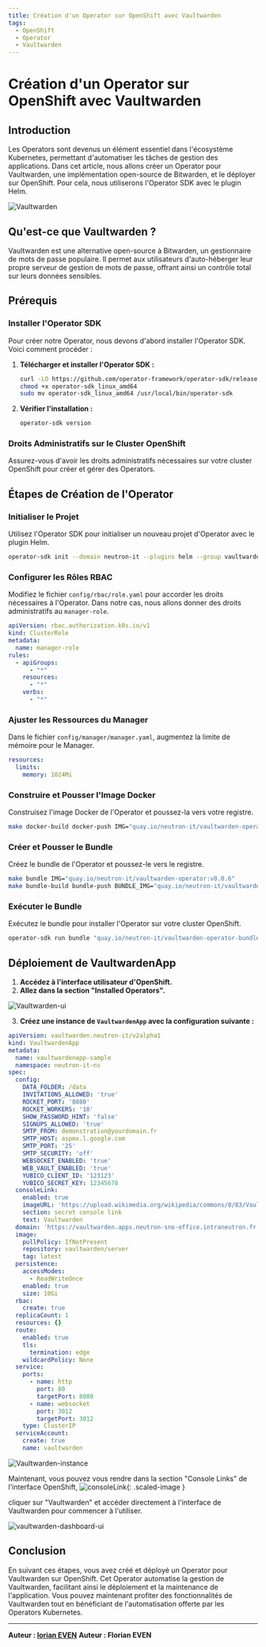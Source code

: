 ```yaml
---
title: Création d'un Operator sur OpenShift avec Vaultwarden
tags:
  - OpenShift
  - Operator
  - Vaultwarden
---
```


# Création d'un Operator sur OpenShift avec Vaultwarden

## Introduction

Les Operators sont devenus un élément essentiel dans l'écosystème Kubernetes, permettant d'automatiser les tâches de gestion des applications. Dans cet article, nous allons créer un Operator pour Vaultwarden, une implémentation open-source de Bitwarden, et le déployer sur OpenShift. Pour cela, nous utiliserons l'Operator SDK avec le plugin Helm.

![Vaultwarden](./img/vaultwarden-dashboard-ui.png)

## Qu'est-ce que Vaultwarden ?

Vaultwarden est une alternative open-source à Bitwarden, un gestionnaire de mots de passe populaire. Il permet aux utilisateurs d'auto-héberger leur propre serveur de gestion de mots de passe, offrant ainsi un contrôle total sur leurs données sensibles.

## Prérequis

### Installer l'Operator SDK

Pour créer notre Operator, nous devons d'abord installer l'Operator SDK. Voici comment procéder :

1. **Télécharger et installer l'Operator SDK :**

   ```bash
   curl -LO https://github.com/operator-framework/operator-sdk/releases/download/v1.25.0/operator-sdk_linux_amd64
   chmod +x operator-sdk_linux_amd64
   sudo mv operator-sdk_linux_amd64 /usr/local/bin/operator-sdk
   ```

2. **Vérifier l'installation :**

   ```bash
   operator-sdk version
   ```

### Droits Administratifs sur le Cluster OpenShift

Assurez-vous d'avoir les droits administratifs nécessaires sur votre cluster OpenShift pour créer et gérer des Operators.

## Étapes de Création de l'Operator

### Initialiser le Projet

Utilisez l'Operator SDK pour initialiser un nouveau projet d'Operator avec le plugin Helm.

```bash
operator-sdk init --domain neutron-it --plugins helm --group vaultwarden --version v2alpha1 --kind VaultwardenApp --helm-chart=../vaultwarden-helm
```

### Configurer les Rôles RBAC

Modifiez le fichier `config/rbac/role.yaml` pour accorder les droits nécessaires à l'Operator. Dans notre cas, nous allons donner des droits administratifs au `manager-role`.

```yaml
apiVersion: rbac.authorization.k8s.io/v1
kind: ClusterRole
metadata:
  name: manager-role
rules:
  - apiGroups:
      - "*"
    resources:
      - "*"
    verbs:
      - "*"
```

### Ajuster les Ressources du Manager

Dans le fichier `config/manager/manager.yaml`, augmentez la limite de mémoire pour le Manager.

```yaml
resources:
  limits:
    memory: 1024Mi
```

### Construire et Pousser l'Image Docker

Construisez l'image Docker de l'Operator et poussez-la vers votre registre.

```bash
make docker-build docker-push IMG="quay.io/neutron-it/vaultwarden-operator:v0.0.6"
```

### Créer et Pousser le Bundle

Créez le bundle de l'Operator et poussez-le vers le registre.

```bash
make bundle IMG="quay.io/neutron-it/vaultwarden-operator:v0.0.6"
make bundle-build bundle-push BUNDLE_IMG="quay.io/neutron-it/vaultwarden-operator-bundle:v0.0.6" IMG="quay.io/neutron-it/vaultwarden-operator:v0.0.6"
```

### Exécuter le Bundle

Exécutez le bundle pour installer l'Operator sur votre cluster OpenShift.

```bash
operator-sdk run bundle "quay.io/neutron-it/vaultwarden-operator-bundle:v0.0.6"
```

## Déploiement de VaultwardenApp

1. **Accédez à l'interface utilisateur d'OpenShift.**
2. **Allez dans la section "Installed Operators".**

![Vaultwarden-ui](./img/vaultwarden-ui.png)

3. **Créez une instance de `VaultwardenApp` avec la configuration suivante :**

```yaml
apiVersion: vaultwarden.neutron-it/v2alpha1
kind: VaultwardenApp
metadata:
  name: vaultwardenapp-sample
  namespace: neutron-it-ns
spec:
  config:
    DATA_FOLDER: /data
    INVITATIONS_ALLOWED: 'true'
    ROCKET_PORT: '8080'
    ROCKET_WORKERS: '10'
    SHOW_PASSWORD_HINT: 'false'
    SIGNUPS_ALLOWED: 'true'
    SMTP_FROM: demonstration@yourdomain.fr
    SMTP_HOST: aspmx.l.google.com
    SMTP_PORT: '25'
    SMTP_SECURITY: 'off'
    WEBSOCKET_ENABLED: 'true'
    WEB_VAULT_ENABLED: 'true'
    YUBICO_CLIENT_ID: '123123'
    YUBICO_SECRET_KEY: 12345678
  consoleLink:
    enabled: true
    imageURL: 'https://upload.wikimedia.org/wikipedia/commons/8/83/Vaultwarden_icon.svg'
    section: secret console link
    text: Vaultwarden
  domain: 'https://vaultwarden.apps.neutron-sno-office.intraneutron.fr'
  image:
    pullPolicy: IfNotPresent
    repository: vaultwarden/server
    tag: latest
  persistence:
    accessModes:
      - ReadWriteOnce
    enabled: true
    size: 10Gi
  rbac:
    create: true
  replicaCount: 1
  resources: {}
  route:
    enabled: true
    tls:
      termination: edge
    wildcardPolicy: None
  service:
    ports:
      - name: http
        port: 80
        targetPort: 8080
      - name: websocket
        port: 3012
        targetPort: 3012
    type: ClusterIP
  serviceAccount:
    create: true
    name: vaultwarden
```

![Vaultwarden-instance](./img/vaultwarden-instance.png)

Maintenant, vous pouvez vous rendre dans la section "Console Links" de l'interface OpenShift, 
![consoleLink](./img/consoleLink.png){: .scaled-image }

cliquer sur "Vaultwarden" et accéder directement à l'interface de Vaultwarden pour commencer à l'utiliser.

![vaultwarden-dashboard-ui](./img/vaultwarden-dashboard-ui.png)

## Conclusion

En suivant ces étapes, vous avez créé et déployé un Operator pour Vaultwarden sur OpenShift. Cet Operator automatise la gestion de Vaultwarden, facilitant ainsi le déploiement et la maintenance de l'application. Vous pouvez maintenant profiter des fonctionnalités de Vaultwarden tout en bénéficiant de l'automatisation offerte par les Operators Kubernetes.

---

**Auteur : [lorian EVEN](https://www.linkedin.com/in/florian-even/)**
**Auteur : Florian EVEN**